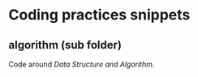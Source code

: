 Coding practices snippets
==========
algorithm (sub folder)
----------
Code around *Data Structure and Algorithm*.
